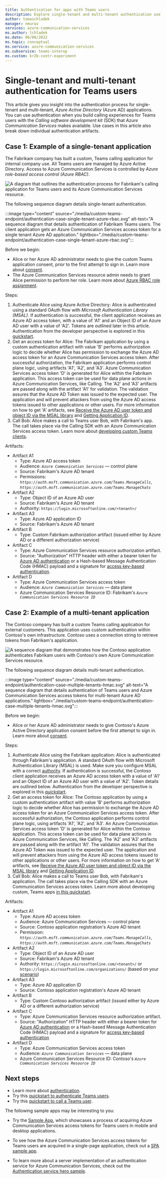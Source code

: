 ```yaml
---
title: Authentication for apps with Teams users
description: Explore single-tenant and multi-tenant authentication use cases for applications supporting Teams users. Also learn about authentication artifacts.
author: tomaschladek
manager: nmurav
services: azure-communication-services
ms.author: tchladek
ms.date: 06/08/2022
ms.topic: conceptual
ms.service: azure-communication-services
ms.subservice: teams-interop
ms.custom: kr2b-contr-experiment
---
```


# Single-tenant and multi-tenant authentication for Teams users

 This article gives you insight into the authentication process for single-tenant and multi-tenant, *Azure Active Directory* (Azure AD) applications. You can use authentication when you build calling experiences for Teams users with the *Calling software development kit* (SDK) that *Azure Communication Services* makes available. Use cases in this article also break down individual authentication artifacts.

## Case 1: Example of a single-tenant application
The Fabrikam company has built a custom, Teams calling application for internal company use. All Teams users are managed by Azure Active Directory. Access to Azure Communication Services is controlled by *Azure role-based access control (Azure RBAC)*.


![A diagram that outlines the authentication process for Fabrikam's calling application for Teams users and its Azure Communication Services resource.](./media/custom-teams-endpoint/authentication-case-single-tenant-azure-rbac-overview.svg)

The following sequence diagram details single-tenant authentication.

:::image type="content" source="./media/custom-teams-endpoint/authentication-case-single-tenant-azure-rbac.svg" alt-text="A sequence diagram that details authentication of Fabrikam Teams users. The client application gets an Azure Communication Services access token for a single tenant Azure AD application." lightbox="./media/custom-teams-endpoint/authentication-case-single-tenant-azure-rbac.svg":::

Before we begin:
- Alice or her Azure AD administrator needs to give the custom Teams application consent, prior to the first attempt to sign in. Learn more about [consent](../../../active-directory/develop/consent-framework.md).
- The Azure Communication Services resource admin needs to grant Alice permission to perform her role. Learn more about [Azure RBAC role assignment](../../../role-based-access-control/role-assignments-portal.md).

Steps:
1. Authenticate Alice using Azure Active Directory: Alice is authenticated using a standard OAuth flow with *Microsoft Authentication Library (MSAL)*. If authentication is successful, the client application receives an Azure AD access token, with a value of 'A1' and an Object ID of an Azure AD user with a value of 'A2'. Tokens are outlined later in this article. Authentication from the developer perspective is explored in this [quickstart](../../quickstarts/manage-teams-identity.md).
1. Get an access token for Alice: The Fabrikam application by using a custom authentication artifact with value 'B' performs authorization logic to decide whether Alice has permission to exchange the Azure AD access token for an Azure Communication Services access token. After successful authorization, the Fabrikam application performs control plane logic, using artifacts 'A1', 'A2', and 'A3'. Azure Communication Services access token 'D' is generated for Alice within the Fabrikam application. This access token can be used for data plane actions in Azure Communication Services, like Calling. The 'A2' and 'A3' artifacts are passed along with the artifact 'A1' for validation. The validation assures that the Azure AD Token was issued to the expected user. The application and will prevent attackers from using the Azure AD access tokens issued to other applications or other users. For more information on how to get 'A' artifacts, see [Receive the Azure AD user token and object ID via the MSAL library](../../quickstarts/manage-teams-identity.md?pivots=programming-language-csharp#step-1-receive-the-azure-ad-user-token-and-object-id-via-the-msal-library) and [Getting Application ID](../troubleshooting-info.md#getting-application-id).
1. Call Bob: Alice makes a call to Teams user Bob, with Fabrikam's app. The call takes place via the Calling SDK with an Azure Communication Services access token. Learn more about [developing custom Teams clients](../../quickstarts/voice-video-calling/get-started-with-voice-video-calling-custom-teams-client.md).

Artifacts:
- Artifact A1
  - Type: Azure AD access token
  - Audience: _`Azure Communication Services`_ — control plane
  - Source: Fabrikam's Azure AD tenant
  - Permissions: _`https://auth.msft.communication.azure.com/Teams.ManageCalls`_, _`https://auth.msft.communication.azure.com/Teams.ManageChats`_
- Artifact A2
  - Type: Object ID of an Azure AD user
  - Source: Fabrikam's Azure AD tenant
  - Authority: `https://login.microsoftonline.com/<tenant>/`
- Artifact A3
  - Type: Azure AD application ID
  - Source: Fabrikam's Azure AD tenant
- Artifact B
  - Type: Custom Fabrikam authorization artifact (issued either by Azure AD or a different authorization service)
- Artifact C
  - Type: Azure Communication Services resource authorization artifact. 
  - Source: "Authorization" HTTP header with either a bearer token for [Azure AD authentication](../authentication.md#azure-ad-authentication) or a Hash-based Message Authentication Code (HMAC) payload and a signature for [access key-based authentication](../authentication.md#access-key).
- Artifact D
  - Type: Azure Communication Services access token
  - Audience: _`Azure Communication Services`_ — data plane
  - Azure Communication Services Resource ID: Fabrikam's _`Azure Communication Services Resource ID`_
  
## Case 2: Example of a multi-tenant application
The Contoso company has built a custom Teams calling application for external customers. This application uses custom authentication within Contoso's own infrastructure. Contoso uses a connection string to retrieve tokens from Fabrikam's application.

![A sequence diagram that demonstrates how the Contoso application authenticates Fabrikam users with Contoso's own Azure Communication Services resource.](./media/custom-teams-endpoint/authentication-case-multiple-tenants-hmac-overview.svg)

The following sequence diagram details multi-tenant authentication.

:::image type="content" source="./media/custom-teams-endpoint/authentication-case-multiple-tenants-hmac.svg" alt-text="A sequence diagram that details authentication of Teams users and Azure Communication Services access tokens for multi-tenant Azure AD applications." lightbox="./media/custom-teams-endpoint/authentication-case-multiple-tenants-hmac.svg":::

Before we begin:
- Alice or her Azure AD administrator needs to give Contoso's Azure Active Directory application consent before the first attempt to sign in. Learn more about [consent](../../../active-directory/develop/consent-framework.md).

Steps:
1. Authenticate Alice using the Fabrikam application: Alice is authenticated through Fabrikam's application. A standard OAuth flow with Microsoft Authentication Library (MSAL) is used. Make sure you configure MSAL with a correct [authority](../../../active-directory/develop/msal-client-application-configuration.md#authority). If authentication is successful, the Contoso client application receives an Azure AD access token with a value of 'A1' and an Object ID of an Azure AD user with a value of 'A2'. Token details are outlined below. Authentication from the developer perspective is explored in this [quickstart](../../quickstarts/manage-teams-identity.md). 
1. Get an access token for Alice: The Contoso application by using a custom authentication artifact with value 'B' performs authorization logic to decide whether Alice has permission to exchange the Azure AD access token for an Azure Communication Services access token. After successful authorization, the Contoso application performs control plane logic, using artifacts 'A1', 'A2', and 'A3'. An Azure Communication Services access token 'D' is generated for Alice within the Contoso application. This access token can be used for data plane actions in Azure Communication Services, like Calling. The 'A2' and 'A3' artifacts are passed along with the artifact 'A1'. The validation assures that the Azure AD Token was issued to the expected user. The application and will prevent attackers from using the Azure AD access tokens issued to other applications or other users. For more information on how to get 'A' artifacts, see [Receive the Azure AD user token and object ID via the MSAL library](../../quickstarts/manage-teams-identity.md?pivots=programming-language-csharp#step-1-receive-the-azure-ad-user-token-and-object-id-via-the-msal-library) and [Getting Application ID](../troubleshooting-info.md#getting-application-id).
1. Call Bob: Alice makes a call to Teams user Bob, with Fabrikam's application. The call takes place via the Calling SDK with an Azure Communication Services access token. Learn more about developing custom, Teams apps [in this quickstart](../../quickstarts/voice-video-calling/get-started-with-voice-video-calling-custom-teams-client.md).


Artifacts:
- Artifact A1
  - Type: Azure AD access token
  - Audience: Azure Communication Services — control plane
  - Source: Contoso application registration's Azure AD tenant
  - Permission: _`https://auth.msft.communication.azure.com/Teams.ManageCalls`_, _`https://auth.msft.communication.azure.com/Teams.ManageChats`_
- Artifact A2
  - Type: Object ID of an Azure AD user
  - Source: Fabrikam's Azure AD tenant
  - Authority: `https://login.microsoftonline.com/<tenant>/` or `https://login.microsoftonline.com/organizations/` (based on your [scenario](../../../active-directory/develop/msal-client-application-configuration.md#authority))
- Artifact A3
  - Type: Azure AD application ID
  - Source: Contoso application registration's Azure AD tenant
- Artifact B
  - Type: Custom Contoso authorization artifact (issued either by Azure AD or a different authorization service)
- Artifact C
  - Type: Azure Communication Services resource authorization artifact. 
  - Source: "Authorization" HTTP header with either a bearer token for [Azure AD authentication](../authentication.md#azure-ad-authentication) or a Hash-based Message Authentication Code (HMAC) payload and a signature for [access key-based authentication](../authentication.md#access-key)
- Artifact D
  - Type: Azure Communication Services access token
  - Audience: _`Azure Communication Services`_ — data plane
  - Azure Communication Services Resource ID: Contoso's _`Azure Communication Services Resource ID`_

## Next steps

- Learn more about [authentication](../authentication.md).
- Try this [quickstart to authenticate Teams users](../../quickstarts/manage-teams-identity.md).
- Try this [quickstart to call a Teams user](../../quickstarts/voice-video-calling/get-started-with-voice-video-calling-custom-teams-client.md).

The following sample apps may be interesting to you:

- Try the [Sample App](https://github.com/Azure-Samples/communication-services-javascript-quickstarts/tree/main/manage-teams-identity-mobile-and-desktop), which showcases a process of acquiring Azure Communication Services access tokens for Teams users in mobile and desktop applications.

- To see how the Azure Communication Services access tokens for Teams users are acquired in a single-page application, check out a [SPA sample app](https://github.com/Azure-Samples/communication-services-javascript-quickstarts/tree/main/manage-teams-identity-spa).

- To learn more about a server implementation of an authentication service for Azure Communication Services, check out the [Authentication service hero sample](../../samples/trusted-auth-sample.md).
